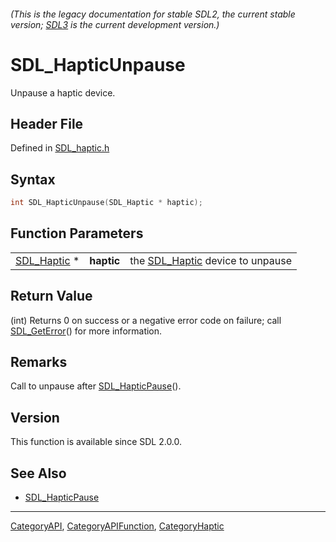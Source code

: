 ###### (This is the legacy documentation for stable SDL2, the current stable version; [SDL3](https://wiki.libsdl.org/SDL3/) is the current development version.)
# SDL_HapticUnpause

Unpause a haptic device.

## Header File

Defined in [SDL_haptic.h](https://github.com/libsdl-org/SDL/blob/SDL2/include/SDL_haptic.h)

## Syntax

```c
int SDL_HapticUnpause(SDL_Haptic * haptic);
```

## Function Parameters

|                            |            |                                                |
| -------------------------- | ---------- | ---------------------------------------------- |
| [SDL_Haptic](SDL_Haptic) * | **haptic** | the [SDL_Haptic](SDL_Haptic) device to unpause |

## Return Value

(int) Returns 0 on success or a negative error code on failure; call
[SDL_GetError](SDL_GetError)() for more information.

## Remarks

Call to unpause after [SDL_HapticPause](SDL_HapticPause)().

## Version

This function is available since SDL 2.0.0.

## See Also

- [SDL_HapticPause](SDL_HapticPause)

----
[CategoryAPI](CategoryAPI), [CategoryAPIFunction](CategoryAPIFunction), [CategoryHaptic](CategoryHaptic)

